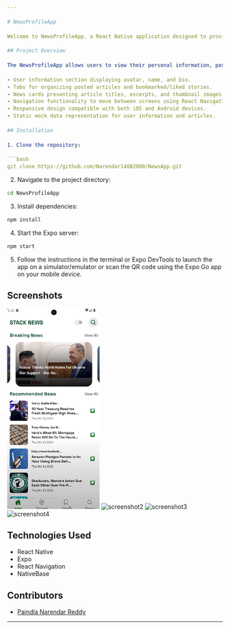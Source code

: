```yaml
---

# NewsProfileApp

Welcome to NewsProfileApp, a React Native application designed to provide users with a personalized news profile page similar to Instagram but tailored for a news application. This project utilizes Expo, React Native, and NativeBase to deliver an intuitive and visually appealing user experience.

## Project Overview

The NewsProfileApp allows users to view their personal information, posted articles, and bookmarked or liked news stories. The main features of the application include:

- User information section displaying avatar, name, and bio.
- Tabs for organizing posted articles and bookmarked/liked stories.
- News cards presenting article titles, excerpts, and thumbnail images.
- Navigation functionality to move between screens using React Navigation.
- Responsive design compatible with both iOS and Android devices.
- Static mock data representation for user information and articles.

## Installation

1. Clone the repository:

```bash
git clone https://github.com/Narendar14082000/NewsApp.git
```

2. Navigate to the project directory:

```bash
cd NewsProfileApp
```

3. Install dependencies:

```bash
npm install
```

4. Start the Expo server:

```bash
npm start
```

5. Follow the instructions in the terminal or Expo DevTools to launch the app on a simulator/emulator or scan the QR code using the Expo Go app on your mobile device.

## Screenshots

![screenshot1](screenshot-1.png) ![screenshot2](screenshot2.png) ![screenshot3](Screenshot3.png) ![screenshot4](screenshot4.png)







## Technologies Used

- React Native
- Expo
- React Navigation
- NativeBase

## Contributors

- [Paindla Narendar Reddy](https://github.com/Narendar14082000)


---
```


